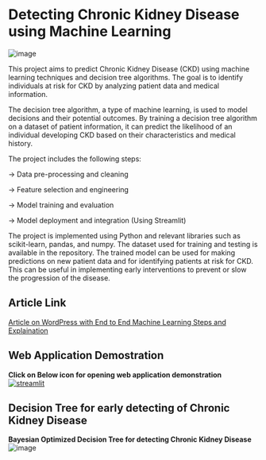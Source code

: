 # Detecting Chronic Kidney Disease using Machine Learning
![image](https://user-images.githubusercontent.com/21255010/213816624-45af3c3c-2396-4aee-91cf-5c4230fb9406.png)

This project aims to predict Chronic Kidney Disease (CKD) using machine learning techniques and decision tree algorithms. The goal is to identify individuals at risk for CKD by analyzing patient data and medical information.

The decision tree algorithm, a type of machine learning, is used to model decisions and their potential outcomes. By training a decision tree algorithm on a dataset of patient information, it can predict the likelihood of an individual developing CKD based on their characteristics and medical history.

The project includes the following steps:

-> Data pre-processing and cleaning

-> Feature selection and engineering

-> Model training and evaluation

-> Model deployment and integration (Using Streamlit)

The project is implemented using Python and relevant libraries such as scikit-learn, pandas, and numpy. The dataset used for training and testing is available in the repository. The trained model can be used for making predictions on new patient data and for identifying patients at risk for CKD. This can be useful in implementing early interventions to prevent or slow the progression of the disease.

## Article Link
[Article on WordPress with End to End Machine Learning Steps and Explaination](https://wordpress.com/home/shubh2016shivmlportfolio.wordpress.com)

## Web Application Demostration
**Click on Below icon for opening web application demonstration**
[![streamlit](https://th.bing.com/th/id/OIP.hiunGrftVRVZAE3IJXUMowHaEb?pid=ImgDet&rs=1)](https://shubh2016shiv-ckd-prediction-app-jsw9gd.streamlit.app/)

## Decision Tree for early detecting of Chronic Kidney Disease
**Bayesian Optimized Decision Tree for detecting Chronic Kidney Disease**
![image](https://user-images.githubusercontent.com/21255010/213817000-12942871-648e-4733-a17b-a3cb6b94f085.png)
